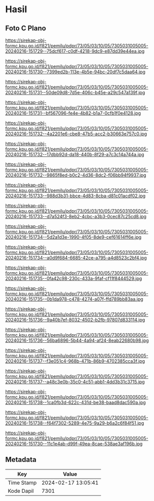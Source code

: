 # Hasil

## Foto C Plano

https://sirekap-obj-formc.kpu.go.id/f821/pemilu/pdpr/73/05/03/10/05/7305031005005-20240216-151729--75dcf617-c0df-4218-9dc9-e87dd39e44ea.jpg

https://sirekap-obj-formc.kpu.go.id/f821/pemilu/pdpr/73/05/03/10/05/7305031005005-20240216-151730--7399ed2b-113e-4b5e-94bc-20df7c5daa64.jpg

https://sirekap-obj-formc.kpu.go.id/f821/pemilu/pdpr/73/05/03/10/05/7305031005005-20240216-151731--50de09d8-7d5e-406c-b45e-a29c547a139f.jpg

https://sirekap-obj-formc.kpu.go.id/f821/pemilu/pdpr/73/05/03/10/05/7305031005005-20240216-151731--bf567096-fe4e-4b82-b1a7-0cfb1f0e4128.jpg

https://sirekap-obj-formc.kpu.go.id/f821/pemilu/pdpr/73/05/03/10/05/7305031005005-20240216-151732--4a2201e6-cbe8-47b5-acc2-b30663e757c0.jpg

https://sirekap-obj-formc.kpu.go.id/f821/pemilu/pdpr/73/05/03/10/05/7305031005005-20240216-151732--17dbb92d-da18-440b-8f29-a7c3c14a744a.jpg

https://sirekap-obj-formc.kpu.go.id/f821/pemilu/pdpr/73/05/03/10/05/7305031005005-20240216-151732--9865f8ed-b0c2-4d36-8dc2-f06bb94f9937.jpg

https://sirekap-obj-formc.kpu.go.id/f821/pemilu/pdpr/73/05/03/10/05/7305031005005-20240216-151733--988d3b31-bbce-4d83-8cba-d81c01acdf02.jpg

https://sirekap-obj-formc.kpu.go.id/f821/pemilu/pdpr/73/05/03/10/05/7305031005005-20240216-151733--d7a524f3-8eb2-4cbc-a3b3-0cec87c25cd8.jpg

https://sirekap-obj-formc.kpu.go.id/f821/pemilu/pdpr/73/05/03/10/05/7305031005005-20240216-151734--5d2a1d3e-1990-4f05-8de9-cef61614ff6e.jpg

https://sirekap-obj-formc.kpu.go.id/f821/pemilu/pdpr/73/05/03/10/05/7305031005005-20240216-151734--a0d9f684-6685-42ce-a795-a4d8523c2bf4.jpg

https://sirekap-obj-formc.kpu.go.id/f821/pemilu/pdpr/73/05/03/10/05/7305031005005-20240216-151735--0fa42c98-230c-433a-9faf-cf11f8444529.jpg

https://sirekap-obj-formc.kpu.go.id/f821/pemilu/pdpr/73/05/03/10/05/7305031005005-20240216-151735--0b1da978-c478-4274-a07f-ffd789bb83aa.jpg

https://sirekap-obj-formc.kpu.go.id/f821/pemilu/pdpr/73/05/03/10/05/7305031005005-20240216-151736--9a40b7ef-8032-4502-b2fb-97807d833114.jpg

https://sirekap-obj-formc.kpu.go.id/f821/pemilu/pdpr/73/05/03/10/05/7305031005005-20240216-151736--56ba6896-5b44-4a94-af24-8eab22680b98.jpg

https://sirekap-obj-formc.kpu.go.id/f821/pemilu/pdpr/73/05/03/10/05/7305031005005-20240216-151737--f3e051c4-968b-471b-86b9-4702385cca3f.jpg

https://sirekap-obj-formc.kpu.go.id/f821/pemilu/pdpr/73/05/03/10/05/7305031005005-20240216-151737--a48c3e0b-35c0-4c51-abb1-4dd3b31c3715.jpg

https://sirekap-obj-formc.kpu.go.id/f821/pemilu/pdpr/73/05/03/10/05/7305031005005-20240216-151738--1ca0fb3d-622c-431d-be38-baad8dac590a.jpg

https://sirekap-obj-formc.kpu.go.id/f821/pemilu/pdpr/73/05/03/10/05/7305031005005-20240216-151738--f64f7302-5289-4e75-9a29-b6a2c6f84f51.jpg

https://sirekap-obj-formc.kpu.go.id/f821/pemilu/pdpr/73/05/03/10/05/7305031005005-20240216-151730--11c1e4ab-d99f-49ea-8cae-538ae3af196b.jpg


## Metadata

| Key        | Value               |
| ---------- | ------------------- |
| Time Stamp | 2024-02-17 13:05:41 |
| Kode Dapil | 7301                |



